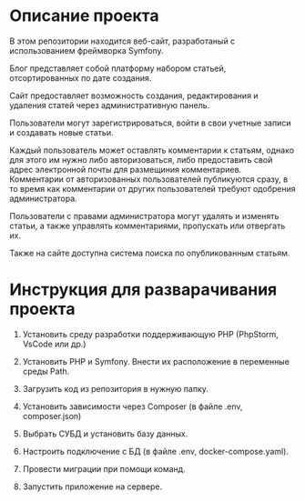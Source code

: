 # Описание проекта
В этом репозитории находится веб-сайт, разработаный с использованием фреймворка Symfony.

Блог представляет собой платформу набором статьей, отсортированных по дате создания.

Сайт предоставляет возможность создания, редактирования и удаления статей через административную панель. 

Пользователи могут зарегистрироваться, войти в свои учетные записи и создавать новые статьи.

Каждый пользователь может оставлять комментарии к статьям, однако для этого им нужно либо авторизоваться, либо предоставить свой адрес электронной почты для размещиния комментариев. Комментарии от авторизованных пользователей публикуются сразу, в то время как комментарии от других пользователей требуют одобрения администратора.

Пользователи с правами администратора могут удалять и изменять статьи, а также управлять комментариями, пропускать или отвергать их.

Также на сайте доступна система поиска по опубликованным статьям.
# Инструкция для разварачивания проекта
1. Установить среду разработки поддерживающую PHP (PhpStorm, VsCode или др.)

2. Установить PHP и Symfony. Внести их расположение в переменные среды Path.

3. Загрузить код из репозитория в нужную папку.

4. Установить зависимости через Composer (в файле .env, composer.json)

5. Выбрать СУБД и установить базу данных.

6. Настроить подключение с БД (в файле .env, docker-compose.yaml).

7. Провести миграции при помощи команд.

8. Запустить приложение на сервере. 
